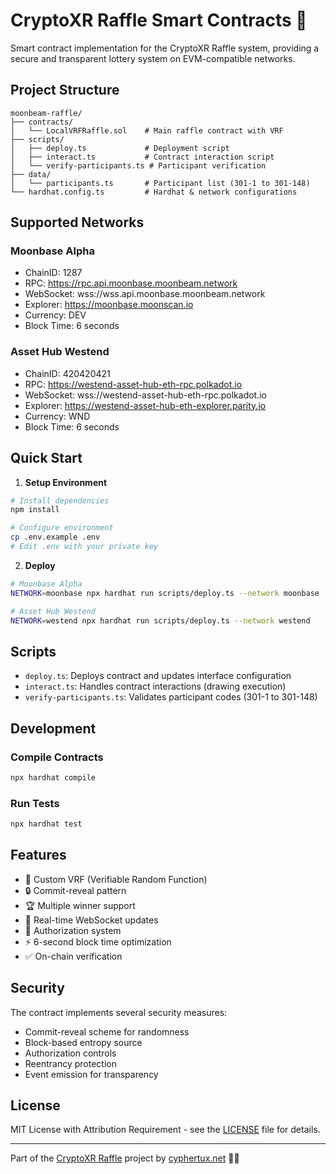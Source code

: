 # CryptoXR Raffle Smart Contracts 🎲

Smart contract implementation for the CryptoXR Raffle system, providing a secure and transparent lottery system on EVM-compatible networks.

## Project Structure

```
moonbeam-raffle/
├── contracts/
│   └── LocalVRFRaffle.sol    # Main raffle contract with VRF
├── scripts/
│   ├── deploy.ts             # Deployment script
│   ├── interact.ts           # Contract interaction script
│   └── verify-participants.ts # Participant verification
├── data/
│   └── participants.ts       # Participant list (301-1 to 301-148)
└── hardhat.config.ts         # Hardhat & network configurations
```

## Supported Networks

### Moonbase Alpha
- ChainID: 1287
- RPC: https://rpc.api.moonbase.moonbeam.network
- WebSocket: wss://wss.api.moonbase.moonbeam.network
- Explorer: https://moonbase.moonscan.io
- Currency: DEV
- Block Time: 6 seconds

### Asset Hub Westend
- ChainID: 420420421
- RPC: https://westend-asset-hub-eth-rpc.polkadot.io
- WebSocket: wss://westend-asset-hub-eth-rpc.polkadot.io
- Explorer: https://westend-asset-hub-eth-explorer.parity.io
- Currency: WND
- Block Time: 6 seconds

## Quick Start

1. **Setup Environment**
```bash
# Install dependencies
npm install

# Configure environment
cp .env.example .env
# Edit .env with your private key
```

2. **Deploy**
```bash
# Moonbase Alpha
NETWORK=moonbase npx hardhat run scripts/deploy.ts --network moonbase

# Asset Hub Westend
NETWORK=westend npx hardhat run scripts/deploy.ts --network westend
```

## Scripts

- `deploy.ts`: Deploys contract and updates interface configuration
- `interact.ts`: Handles contract interactions (drawing execution)
- `verify-participants.ts`: Validates participant codes (301-1 to 301-148)

## Development

### Compile Contracts
```bash
npx hardhat compile
```

### Run Tests
```bash
npx hardhat test
```

## Features

- 🎯 Custom VRF (Verifiable Random Function)
- 🔒 Commit-reveal pattern
- 🏆 Multiple winner support
- 📡 Real-time WebSocket updates
- 🔐 Authorization system
- ⚡ 6-second block time optimization
- ✅ On-chain verification

## Security

The contract implements several security measures:
- Commit-reveal scheme for randomness
- Block-based entropy source
- Authorization controls
- Reentrancy protection
- Event emission for transparency

## License

MIT License with Attribution Requirement - see the [LICENSE](../docs/LICENCE) file for details.

---

Part of the [CryptoXR Raffle](https://github.com/cyphertux/cryptotux-raffle) project by [cyphertux.net](https://www.cyphertux.net) 🏴‍☠️
